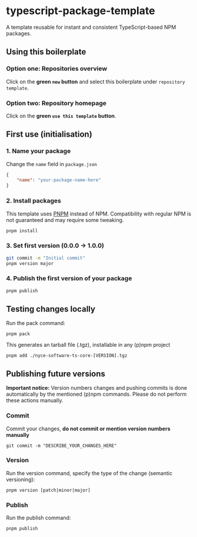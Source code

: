 # typescript-package-template

A template reusable for instant and consistent TypeScript-based NPM packages.

## Using this boilerplate

### Option one: Repositories overview

Click on the **green `new` button** and select this boilerplate under `repository template`.

### Option two: Repository homepage

Click on the **green `use this template` button**.

## First use (initialisation)

### 1. Name your package

Change the `name` field in `package.json`

```json
{
    "name": "your-package-name-here"
}
```

### 2. Install packages
This template uses [PNPM](https://pnpm.io/) instead of NPM. Compatibility with regular NPM is not guaranteed and may require some tweaking.

```bash
pnpm install
```

### 3. Set first version (0.0.0 -> 1.0.0)

```bash
git commit -m "Initial commit"
pnpm version major
```

### 4. Publish the first version of your package

```bash
pnpm publish
```

## Testing changes locally

Run the pack command:

```shell
pnpm pack
```

This generates an tarball file (.tgz), installable in any (p)npm project

```shell
pnpm add ./nyce-software-ts-core-[VERSION].tgz
```

## Publishing future versions

**Important notice:** Version numbers changes and pushing commits is done automatically by the mentioned (p)npm commands.
Please do not perform these actions manually.

### Commit

Commit your changes, **do not commit or mention version numbers manually**

```shell
git commit -m "DESCRIBE_YOUR_CHANGES_HERE"
```
### Version

Run the version command, specify the type of the change (semantic versioning):

```shell
pnpm version [patch|minor|major]
```

### Publish

Run the publish command:

```shell
pnpm publish
```